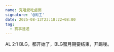 ```yaml
---
name: 克喵爱吃卤面
signature: '@阁主'
date: 2025-08-13T23:18:22+08:00
tag:
  - 赛事速递
---
```

AL 2:1 BLG，都开始了，BLG蜜月期要结束，开踢喽。